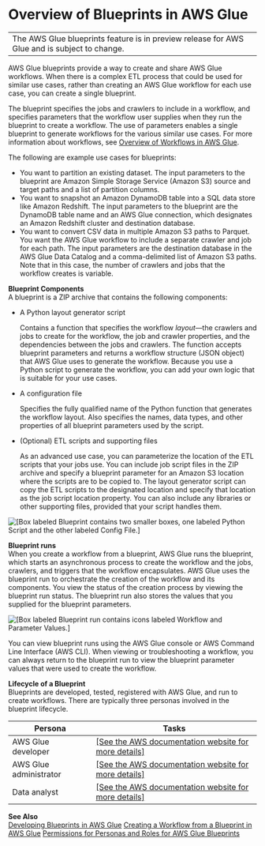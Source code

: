 # Overview of Blueprints in AWS Glue<a name="blueprints-overview"></a>


|  | 
| --- |
| The AWS Glue blueprints feature is in preview release for AWS Glue and is subject to change\. | 

AWS Glue blueprints provide a way to create and share AWS Glue workflows\. When there is a complex ETL process that could be used for similar use cases, rather than creating an AWS Glue workflow for each use case, you can create a single blueprint\. 

The blueprint specifies the jobs and crawlers to include in a workflow, and specifies parameters that the workflow user supplies when they run the blueprint to create a workflow\. The use of parameters enables a single blueprint to generate workflows for the various similar use cases\. For more information about workflows, see [Overview of Workflows in AWS Glue](workflows_overview.md)\.

The following are example use cases for blueprints:
+ You want to partition an existing dataset\. The input parameters to the blueprint are Amazon Simple Storage Service \(Amazon S3\) source and target paths and a list of partition columns\.
+ You want to snapshot an Amazon DynamoDB table into a SQL data store like Amazon Redshift\. The input parameters to the blueprint are the DynamoDB table name and an AWS Glue connection, which designates an Amazon Redshift cluster and destination database\.
+ You want to convert CSV data in multiple Amazon S3 paths to Parquet\. You want the AWS Glue workflow to include a separate crawler and job for each path\. The input parameters are the destination database in the AWS Glue Data Catalog and a comma\-delimited list of Amazon S3 paths\. Note that in this case, the number of crawlers and jobs that the workflow creates is variable\.

**Blueprint Components**  
A blueprint is a ZIP archive that contains the following components:
+ A Python layout generator script

  Contains a function that specifies the workflow *layout*—the crawlers and jobs to create for the workflow, the job and crawler properties, and the dependencies between the jobs and crawlers\. The function accepts blueprint parameters and returns a workflow structure \(JSON object\) that AWS Glue uses to generate the workflow\. Because you use a Python script to generate the workflow, you can add your own logic that is suitable for your use cases\.
+ A configuration file

  Specifies the fully qualified name of the Python function that generates the workflow layout\. Also specifies the names, data types, and other properties of all blueprint parameters used by the script\.
+ \(Optional\) ETL scripts and supporting files

  As an advanced use case, you can parameterize the location of the ETL scripts that your jobs use\. You can include job script files in the ZIP archive and specify a blueprint parameter for an Amazon S3 location where the scripts are to be copied to\. The layout generator script can copy the ETL scripts to the designated location and specify that location as the job script location property\. You can also include any libraries or other supporting files, provided that your script handles them\.

![\[Box labeled Blueprint contains two smaller boxes, one labeled Python Script and the other labeled Config File.\]](http://docs.aws.amazon.com/glue/latest/dg/images/blueprint.png)

**Blueprint runs**  
When you create a workflow from a blueprint, AWS Glue runs the blueprint, which starts an asynchronous process to create the workflow and the jobs, crawlers, and triggers that the workflow encapsulates\. AWS Glue uses the blueprint run to orchestrate the creation of the workflow and its components\. You view the status of the creation process by viewing the blueprint run status\. The blueprint run also stores the values that you supplied for the blueprint parameters\.

![\[Box labeled Blueprint run contains icons labeled Workflow and Parameter Values.\]](http://docs.aws.amazon.com/glue/latest/dg/images/blueprint-run.png)

You can view blueprint runs using the AWS Glue console or AWS Command Line Interface \(AWS CLI\)\. When viewing or troubleshooting a workflow, you can always return to the blueprint run to view the blueprint parameter values that were used to create the workflow\.

**Lifecycle of a Blueprint**  
Blueprints are developed, tested, registered with AWS Glue, and run to create workflows\. There are typically three personas involved in the blueprint lifecycle\.


| Persona | Tasks | 
| --- | --- | 
| AWS Glue developer |  [\[See the AWS documentation website for more details\]](http://docs.aws.amazon.com/glue/latest/dg/blueprints-overview.html)  | 
| AWS Glue administrator |  [\[See the AWS documentation website for more details\]](http://docs.aws.amazon.com/glue/latest/dg/blueprints-overview.html)  | 
| Data analyst |  [\[See the AWS documentation website for more details\]](http://docs.aws.amazon.com/glue/latest/dg/blueprints-overview.html)  | 

**See Also**  
[Developing Blueprints in AWS Glue](developing-blueprints.md)
[Creating a Workflow from a Blueprint in AWS Glue](creating_workflow_blueprint.md)
[Permissions for Personas and Roles for AWS Glue Blueprints](blueprints-personas-permissions.md)